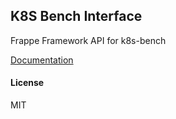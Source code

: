 ## K8S Bench Interface

Frappe Framework API for k8s-bench

[Documentation](https://castlecraft.gitlab.io/k8s_bench_interface)

#### License

MIT
